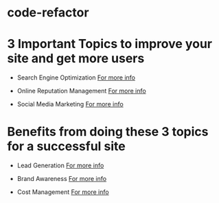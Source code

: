 # code-refactor

# 3 Important Topics to improve your site and get more users

* Search Engine Optimization
[For more info](./assets/images/screenshots/seo.PNG)

* Online Reputation Management
[For more info](./assets/images/screenshots/orm.PNG)

* Social Media Marketing
[For more info](./assets/images/screenshots/smm.PNG)

# Benefits from doing these 3 topics for a successful site

* Lead Generation
[For more info](./assets/images/screenshots/lead-generation-screenshot.PNG)

* Brand Awareness
[For more info](./assets/images/screenshots/brand-awareness-screenshot.PNG)

* Cost Management
[For more info](./assets/images/screenshots/cost-management-screenshot.PNG)